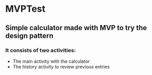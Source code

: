 # MVPTest

## Simple calculator made with MVP to try the design pattern

### It consists of two activities:
 - The main activity with the calculator
 - The history activity to review previous entries